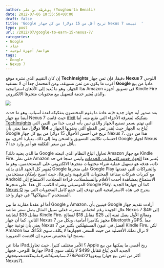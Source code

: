 ```yaml
---
author: يوغرطة بن علي (Youghourta Benali)
date: 2012-07-06 10:55:50+00:00
draft: false
title: 'Google تربح أقل من 15 دولارا من كل جهاز Nexus 7 تبيعه  '
type: post
url: /2012/07/google-to-earn-15-nexus-7/
categories:
- Google
- عتاد
- هواتف/ أجهزة لوحية
tags:
- Google
- Nexus 7
---
```


إن كان التقييم الذي نشره موقع **TechInsights** دقيقا، فإن ثمن جهاز **Nexus 7** اللوحي أقرب ما يكون من ثمن تسويقه، ومن المحتمل جدا أن لا تستفيد **Google** ماديا من بيع هذا الجهاز، وهو ما يُعيد إلى الأذهان استراتيجية Amazon في تسويق أجهزة Kindle Fire والذي يُعتبر خدمة لتسهيل بيع محتويات متجرها الالكتروني.




[![](http://www.it-scoop.com/wp-content/uploads/2012/06/google-nexus-7.png)
](http://www.it-scoop.com/wp-content/uploads/2012/06/google-nexus-7.png)




بعد صدور أية جهاز جديد فإنه عادة ما يقوم المختصون بتفكيكه لعدة أسباب، وهو ما حدث أيضا مع جهاز Nexus 7 حيث قامت [ifixit](http://www.ifixit.com/Teardown/Nexus-7-Teardown/9623/) بتفكيكه لمعرفة الأجزاء التي صُنع منه، أما [TechInsights](http://www.techspot.com/news/49278-google-estimated-to-earn-15-for-every-nexus-7-tablet-sold.html) التي تهتم بسعر تصنيع الجهاز والذي تبين بأنه قريب جدا من الثمن التي يُباع به الجهاز حيث يُقدر ثمن القطع التي يحتويها الجهاز بـ **184 دولارا**، مما يعني بأن Google تربح في أحسن الأحوال 15 دولارا من بيع كل جهاز Nexus 7، هذا من دون احتساب تكاليف التسويق والشحن وما إلى ذلك. بعبارة أخرى، بيع Google لجهاز Nexus 7 بأقل من سعر التكلفة هو أمر وارد جدا.




ما الذي يعنيه ذلك؟ Google تحاول اتباع النظام الذي اتبعته Amazon مع جهاز Kindle Fire، ففي نظر Amazon يُعتبر هذا [الجهاز خدمة كغيرها من الخدمات](http://www.it-scoop.com/2011/09/amazon-kindle-fire/) وليس منتجا في حد ذاته، هدفه هو تسهيل عملية شراء محتويات متجرها الالكتروني على المستخدمين، وهو ما يُفسر كل الجهد الذي بذلته Google على متجرها Google Play والشراكات التي عقدتها مع كبريات شركات صناعة المحتويات (الترفيهية وغيرها)، حيث أًصبح بإمكان مستخدمي Android الاستمتاع بمشاهدة أحدث الأفلام والمسلسلات، قراءة المجلات، الاستماع إلى الموسيقى وشراء الكتب، كل هذا  على متجرها Google Play. كما أن جهازها الجديد [Nexus Q](http://www.it-scoop.com/2012/06/google-nexus-q/) يندرج في هذه الاستراتيجية التي تهدف إلى جمع كامل المحتويات التي يود المستخدم "استهلاكها" في جهاز واحد.




أما لو عقدنا مقارنة ما بين Google و Amazon، فيتبين بأن Google أرادت تقديم جهاز عال الجودة رغم انخفاض سعره، فعلى سبيل المثال يصل سعر شاشة Nexus 7 إلى 49$ مقابل 35$ لشاشة Kindle Fire، ومعالج الأول يصل ثمنه إلى 25$ مقابل 18$ لمعالج الثاني، كما أن جهاز Nexus 7 مجهز بكاميرا أمامية، وبكل من Bluetooth وGPS. مما يعني بأن نوعية جهاز Nexus 7 أفضل في عيون المستهلكين بكثير من Kindle Fire، لكن Amazon لا تزال تملك الأفضلية من حيث السعر، فجهازها لا يكلف سوى 153$، مما يسمح لها بتخفيض سعره إن اقتضت الضرورة.




ماذا عن iPad؟ الأمر مختلف كثيرا، حيث تحاول Apple ربح أقصى ما يمكنها من بيع جهازها اللوحي. فجهاز iPad الجديد الذي يُباع مُقابل 499$ لا يكلف سوى 278$، مما يعني بأن الفرق ما بين تكلفة تصنيع جهاز iPad وبيع هو 221$ (أكثر من ثمن بيع جهاز Nexus7).
